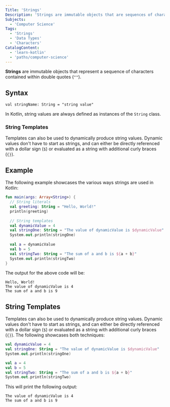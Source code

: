 ```yaml
---
Title: 'Strings'
Description: 'Strings are immutable objects that are sequences of characters contained within a pair of double quotes.'
Subjects:
  - 'Computer Science'
Tags:
  - 'Strings'
  - 'Data Types'
  - 'Characters'
CatalogContent:
  - 'learn-kotlin'
  - 'paths/computer-science'
---
```


**Strings** are immutable objects that represent a sequence of characters contained within double quotes (`""`).

## Syntax

```pseudo
val stringName: String = "string value"
```

In Kotlin, string values are always defined as instances of the `String` class.

### String Templates

Templates can also be used to dynamically produce string values. Dynamic values don't have to start as strings, and can either be directly referenced with a dollar sign (`$`) or evaluated as a string with additional curly braces (`{}`).

## Example

The following example showcases the various ways strings are used in Kotlin:

```kotlin
fun main(args: Array<String>) {
  // String literals
  val greeting: String = "Hello, World!"
  println(greeting)
  
  // String templates
  val dynamicValue = 4
  val stringOne: String = "The value of dynamicValue is $dynamicValue"
  System.out.println(stringOne)
  
  val a = dynamicValue
  val b = 5
  val stringTwo: String = "The sum of a and b is ${a + b}"
  System.out.println(stringTwo)
}
```

The output for the above code will be:

```shell
Hello, World!
The value of dynamicValue is 4
The sum of a and b is 9
```

## String Templates

Templates can also be used to dynamically produce string values. Dynamic values don't have to start as strings, and can either be directly referenced with a dollar sign (`$`) or evaluated as a string with additional curly braces (`{}`). The following showcases both techniques:

```kotlin
val dynamicValue = 4
val stringOne: String = "The value of dynamicValue is $dynamicValue"
System.out.println(stringOne)

val a = 4
val b = 5
val stringTwo: String = "The sum of a and b is ${a + b}"
System.out.println(stringTwo)
```

This will print the following output:

```shell
The value of dynamicValue is 4
The sum of a and b is 9
```
